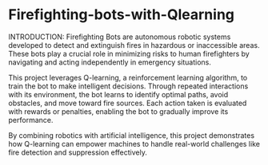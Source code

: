 # Firefighting-bots-with-Qlearning  

INTRODUCTION:
Firefighting Bots are autonomous robotic systems developed to detect and extinguish fires in hazardous or inaccessible areas. These bots play a crucial role in minimizing risks to human firefighters by navigating and acting independently in emergency situations.

This project leverages Q-learning, a reinforcement learning algorithm, to train the bot to make intelligent decisions. Through repeated interactions with its environment, the bot learns to identify optimal paths, avoid obstacles, and move toward fire sources. Each action taken is evaluated with rewards or penalties, enabling the bot to gradually improve its performance.

By combining robotics with artificial intelligence, this project demonstrates how Q-learning can empower machines to handle real-world challenges like fire detection and suppression effectively.

